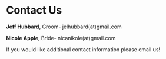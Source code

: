 # Contact Us

**Jeff Hubbard**, Groom- jelhubbard(at)gmail.com

**Nicole Apple**, Bride- nicanikole(at)gmail.com

If you would like additional contact information please email us!
